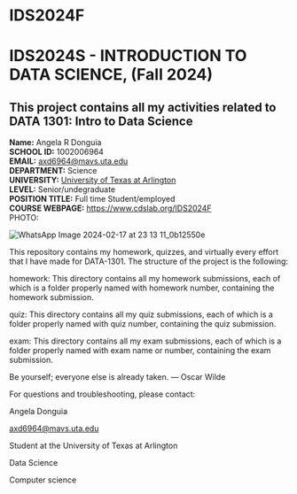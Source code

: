 # IDS2024F
# IDS2024S - INTRODUCTION TO DATA SCIENCE, (Fall 2024)
This project contains all my activities related to DATA 1301: Intro to Data Science
---
**Name:** Angela R Donguia  
**SCHOOL ID:** 1002006964  
**EMAIL:**  axd6964@mavs.uta.edu    
**DEPARTMENT:** Science  
**UNIVERSITY:** [University of Texas at Arlington](https://www.uta.edu/)  
**LEVEL:** Senior/undegraduate  
**POSITION TITLE:** Full time Student/employed  
**COURSE WEBPAGE:** https://www.cdslab.org/IDS2024F    
PHOTO:

![WhatsApp Image 2024-02-17 at 23 13 11_0b12550e](https://github.com/AngelaDonguia/IDS2024S/assets/89665076/53e24548-d40b-4b10-919a-5ee48440c5af)

This repository contains my homework, quizzes, and virtually every effort that I have made for DATA-1301. The structure of the project is the following:

homework:
This directory contains all my homework submissions, each of which is a folder properly named with homework number, containing the homework submission.

quiz:
This directory contains all my quiz submissions, each of which is a folder properly named with quiz number, containing the quiz submission.

exam:
This directory contains all my exam submissions, each of which is a folder properly named with exam name or number, containing the exam submission.

Be yourself; everyone else is already taken.
― Oscar Wilde

For questions and troubleshooting, please contact:

Angela Donguia

axd6964@mavs.uta.edu

Student at the University of Texas at Arlington

Data Science

Computer science
